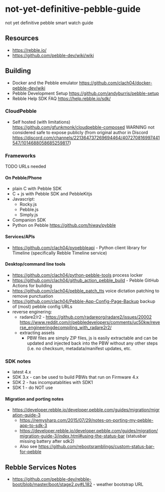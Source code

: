 # not-yet-definitive-pebble-guide

not yet definitive pebble smart watch guide


## Resources

  * https://rebble.io/
  * https://github.com/pebble-dev/wiki/wiki

## Building

  * Docker and the Pebble emulator https://github.com/clach04/docker-pebble-dev/wiki
  * Pebble Development Setup https://github.com/andyburris/pebble-setup
  * Rebble Help SDK FAQ https://help.rebble.io/sdk/

### CloudPebble

  * Self hosted (with limitations) https://github.com/gfunkmonk/cloudpebble-composed WARNING not considered safe to expose publicly (from original author in Discord https://discord.com/channels/221364737269694464/407270816997441547/1014688058685259817)

### Frameworks

TODO URLs needed

#### On Pebble/Phone

  * plain C with Pebble SDK
  * C + js with Pebble SDK and PebbleKitjs
  * Javascript:
      * Rocky.js
      * Pebble.js
      * Simply.js
  * Companion SDK
  * Python on Pebble https://github.com/hiway/pybble

#### Services/APIs

  * https://github.com/clach04/pypebbleapi - Python client library for Timeline (specifically Rebble Timeline service)

#### Desktop/command line tools

  * https://github.com/clach04/python-pebble-tools process locker
  * https://github.com/clach04/github_action_pebble_build - Pebble GitHub Actions for building
  * https://github.com/clach04/pebble_patch_tts voice dictation patching to remove punctuation
  * https://github.com/clach04/Pebble-App-Config-Page-Backup backup of (most) pebble config URLs
  * reverse enginering:
      * radare2/r2 - https://github.com/radareorg/radare2/issues/20002 https://www.reddit.com/r/pebbledevelopers/comments/uc50kw/reverse_engineeringdecompiling_with_radare2r2/
      * extracting assets
          * PBW files are simply ZIP files, js is easily extractable and can be updated and injected back into the PBW without any other steps (i.e. no checksum, metadata/manifest updates, etc.
  

### SDK notes

  * latest 4.x
  * SDK 3.x - can be used to build PBWs that run on Firmware 4.x
  * SDK 2 - has incompatablities with SDK1
  * SDK 1 - do NOT use

#### Migration and porting notes

  * https://developer.rebble.io/developer.pebble.com/guides/migration/migration-guide-3
      * https://remysharp.com/2015/07/29/notes-on-porting-my-pebble-app-to-sdk-3
      * https://developer.rebble.io/developer.pebble.com/guides/migration/migration-guide-3/index.html#using-the-status-bar (statusbar missing battery after sdk2)
      * Also see https://github.com/rebootsramblings/custom-status-bar-for-pebble

## Rebble Services Notes

  * https://github.com/pebble-dev/rebble-boot/blob/master/boot/stage2.py#L182 - weather bootstrap URL
